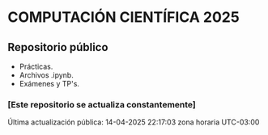 # COMPUTACIÓN CIENTÍFICA 2025

## Repositorio público

- Prácticas.
- Archivos .ipynb.
- Exámenes y TP's.

### [Este repositorio se actualiza constantemente]

Última actualización pública: 14-04-2025 22:17:03 zona horaria UTC-03:00
